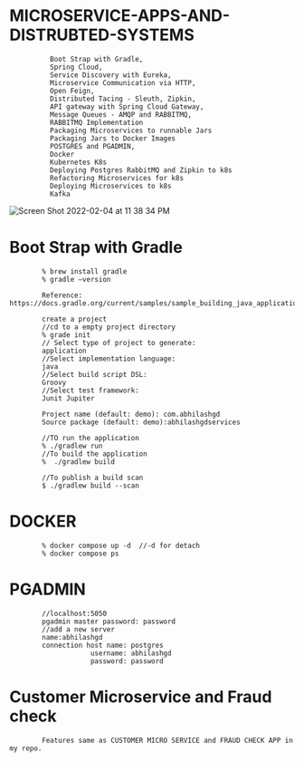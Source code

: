# MICROSERVICE-APPS-AND-DISTRUBTED-SYSTEMS


              Boot Strap with Gradle, 
              Spring Cloud, 
              Service Discovery with Eureka,
              Microservice Communication via HTTP,
              Open Feign, 
              Distributed Tacing - Sleuth, Zipkin, 
              API gateway with Spring Cloud Gateway,
              Message Queues - AMQP and RABBITMQ,
              RABBITMQ Implementation
              Packaging Microservices to runnable Jars
              Packaging Jars to Docker Images
              POSTGRES and PGADMIN,
              Docker 
              Kubernetes K8s
              Deploying Postgres RabbitMQ and Zipkin to k8s
              Refactoring Microservices for k8s
              Deploying Microservices to k8s
              Kafka
              
             
![Screen Shot 2022-02-04 at 11 38 34 PM](https://user-images.githubusercontent.com/21958756/152582614-288e6df1-1b0a-4b02-937e-9f686ca0a934.png)

# Boot Strap with Gradle

            % brew install gradle
            % gradle —version
            
            Reference: https://docs.gradle.org/current/samples/sample_building_java_applications.html
            
            create a project
            //cd to a empty project directory
            % grade init
            // Select type of project to generate:
            application
            //Select implementation language:
            java
            //Select build script DSL:
            Groovy
            //Select test framework:
            Junit Jupiter
            
            Project name (default: demo): com.abhilashgd
            Source package (default: demo):abhilashgdservices
            
            //TO run the application
            % ./gradlew run
            //To build the application
            %  ./gradlew build
            
            //To publish a build scan
            $ ./gradlew build --scan

# DOCKER 

            % docker compose up -d  //-d for detach 
            % docker compose ps

# PGADMIN
         
            //localhost:5050
            pgadmin master password: password
            //add a new server
            name:abhilashgd
            connection host name: postgres
                        username: abhilashgd
                        password: password

# Customer Microservice and Fraud check 

            Features same as CUSTOMER MICRO SERVICE and FRAUD CHECK APP in my repo.
        
                
        





